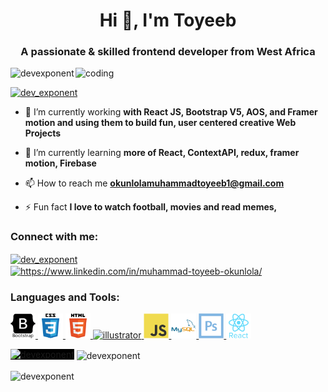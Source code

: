 <h1 align="center">Hi 👋, I'm Toyeeb</h1>
<h3 align="center">A passionate & skilled frontend developer from West Africa</h3>
<img align="right" alt="coding" width="400" src="https://i.pinimg.com/originals/81/17/8b/81178b47a8598f0c81c4799f2cdd4057.gif">
<p align="left"> <img src="https://komarev.com/ghpvc/?username=devexponent&label=Profile%20views&color=0e75b6&style=flat" alt="devexponent" /> </p>

<p align="left"> <a href="https://twitter.com/dev_exponent" target="blank"><img src="https://img.shields.io/twitter/follow/dev_exponent?logo=twitter&style=for-the-badge" alt="dev_exponent" /></a> </p>

- 🔭 I’m currently working **with React JS, Bootstrap V5, AOS, and Framer motion and using them to build fun, user centered creative Web Projects**

- 🌱 I’m currently learning **more of React, ContextAPI, redux, framer motion, Firebase**

- 📫 How to reach me **okunlolamuhammadtoyeeb1@gmail.com**

- ⚡ Fun fact **I love to watch football, movies and read memes,**

<h3 align="left">Connect with me:</h3>
<p align="left">
<a href="https://twitter.com/dev_exponent" target="blank"><img align="center" src="https://raw.githubusercontent.com/rahuldkjain/github-profile-readme-generator/master/src/images/icons/Social/twitter.svg" alt="dev_exponent" height="30" width="40" /></a>
<a href="https://linkedin.com/in/https://www.linkedin.com/in/muhammad-toyeeb-okunlola/" target="blank"><img align="center" src="https://raw.githubusercontent.com/rahuldkjain/github-profile-readme-generator/master/src/images/icons/Social/linked-in-alt.svg" alt="https://www.linkedin.com/in/muhammad-toyeeb-okunlola/" height="30" width="40" /></a>
</p>

<h3 align="left">Languages and Tools:</h3>
<p align="left"> <a href="https://getbootstrap.com" target="_blank" rel="noreferrer"> <img src="https://raw.githubusercontent.com/devicons/devicon/master/icons/bootstrap/bootstrap-plain-wordmark.svg" alt="bootstrap" width="40" height="40"/> </a> <a href="https://www.w3schools.com/css/" target="_blank" rel="noreferrer"> <img src="https://raw.githubusercontent.com/devicons/devicon/master/icons/css3/css3-original-wordmark.svg" alt="css3" width="40" height="40"/> </a> <a href="https://www.w3.org/html/" target="_blank" rel="noreferrer"> <img src="https://raw.githubusercontent.com/devicons/devicon/master/icons/html5/html5-original-wordmark.svg" alt="html5" width="40" height="40"/> </a> <a href="https://www.adobe.com/in/products/illustrator.html" target="_blank" rel="noreferrer"> <img src="https://www.vectorlogo.zone/logos/adobe_illustrator/adobe_illustrator-icon.svg" alt="illustrator" width="40" height="40"/> </a> <a href="https://developer.mozilla.org/en-US/docs/Web/JavaScript" target="_blank" rel="noreferrer"> <img src="https://raw.githubusercontent.com/devicons/devicon/master/icons/javascript/javascript-original.svg" alt="javascript" width="40" height="40"/> </a> <a href="https://www.mysql.com/" target="_blank" rel="noreferrer"> <img src="https://raw.githubusercontent.com/devicons/devicon/master/icons/mysql/mysql-original-wordmark.svg" alt="mysql" width="40" height="40"/> </a> <a href="https://www.photoshop.com/en" target="_blank" rel="noreferrer"> <img src="https://raw.githubusercontent.com/devicons/devicon/master/icons/photoshop/photoshop-line.svg" alt="photoshop" width="40" height="40"/> </a> <a href="https://reactjs.org/" target="_blank" rel="noreferrer"> <img src="https://raw.githubusercontent.com/devicons/devicon/master/icons/react/react-original-wordmark.svg" alt="react" width="40" height="40"/> </a> </p>

<p><img align="left" style= "background:black" src="https://github-readme-stats.vercel.app/api/top-langs?username=devexponent&show_icons=true&locale=en&layout=compact" alt="devexponent" /></p>

<p>&nbsp;<img align="center" src="https://github-readme-stats.vercel.app/api?username=devexponent&show_icons=true&locale=en" alt="devexponent" /></p>

<p><img align="center" src="https://github-readme-streak-stats.herokuapp.com/?user=devexponent&" alt="devexponent" /></p>
